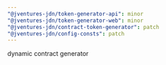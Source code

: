 ```yaml
---
"@jventures-jdn/token-generator-api": minor
"@jventures-jdn/token-generator-web": minor
"@jventures-jdn/contract-token-generator": patch
"@jventures-jdn/config-consts": patch
---
```


dynamic contract generator
